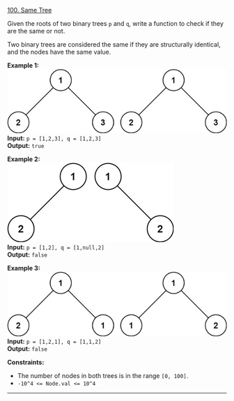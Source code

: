 [100. Same Tree](https://leetcode.com/problems/same-tree/)

Given the roots of two binary trees `p` and `q`, write a function to check if they are the same or not.

Two binary trees are considered the same if they are structurally identical, and the nodes have the same value.

**Example 1:**  
![](!assets/attachments/Pasted%20image%2020240227111804.png)  
**Input:** `p = [1,2,3], q = [1,2,3]`  
**Output:** `true`  

**Example 2:**  
![](!assets/attachments/Pasted%20image%2020240227111814.png)  
**Input:** `p = [1,2], q = [1,null,2]`  
**Output:** `false`  

**Example 3:**  
![](!assets/attachments/Pasted%20image%2020240227111826.png)  
**Input:** `p = [1,2,1], q = [1,1,2]`  
**Output:** `false`  

**Constraints:**
- The number of nodes in both trees is in the range `[0, 100]`.
- `-10^4 <= Node.val <= 10^4`

---

